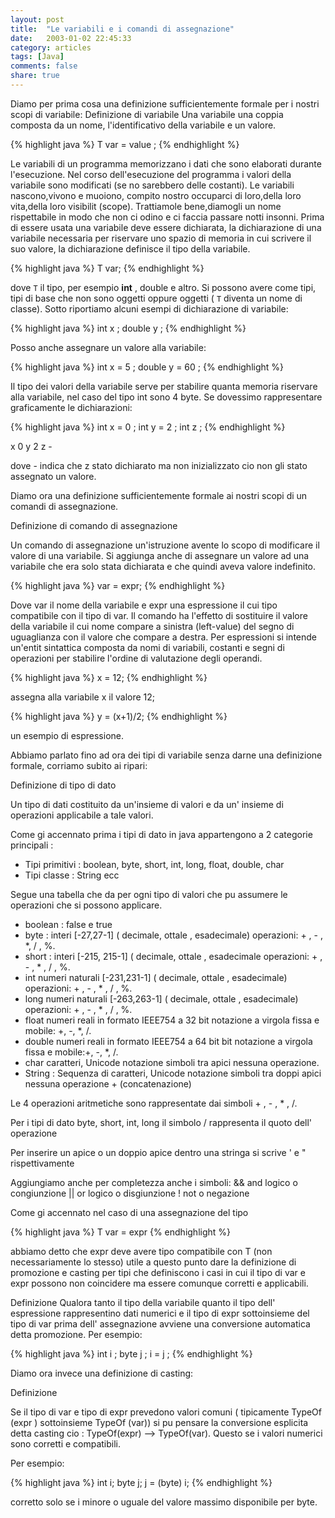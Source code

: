 ```yaml
--- 
layout: post
title:  "Le variabili e i comandi di assegnazione"
date:   2003-01-02 22:45:33
category: articles
tags: [Java]
comments: false
share: true
---
```


Diamo per prima cosa una definizione sufficientemente formale per i nostri scopi di variabile:
Definizione di variabile
Una variabile  una coppia composta da un nome, l'identificativo della variabile e un valore.

{% highlight java %}
T var = value ;
{% endhighlight %}

Le variabili di un programma memorizzano i dati che sono elaborati durante l'esecuzione.
Nel corso dell'esecuzione del programma i valori della variabile sono modificati (se no sarebbero delle costanti).
Le variabili nascono,vivono e muoiono,  compito nostro occuparci di loro,della loro vita,della loro visibilit (scope).
Trattiamole bene,diamogli un nome rispettabile in modo che non ci odino e ci faccia passare notti insonni.
Prima di essere usata una variabile deve essere dichiarata, la dichiarazione di una variabile  necessaria per riservare uno spazio
di memoria in cui scrivere il suo valore, la dichiarazione definisce il tipo della variabile.

{% highlight java %}
T var;
{% endhighlight %}

dove `T`  il tipo, per esempio **int** , double e altro.
Si possono avere come tipi, tipi di base che non sono oggetti oppure oggetti ( `T` diventa un nome di classe). 
Sotto riportiamo alcuni esempi di dichiarazione di variabile:

{% highlight java %}
int x ; double y ;
{% endhighlight %}

Posso anche assegnare un valore alla variabile:

{% highlight java %}
int x = 5 ; double y = 60 ;
{% endhighlight %}

Il tipo dei valori della variabile serve per stabilire quanta memoria riservare alla variabile, nel caso del tipo int sono 4 byte.
Se dovessimo rappresentare graficamente le dichiarazioni:

{% highlight java %}
int x = 0 ; 
int y = 2 ; 
int z ; 
{% endhighlight %}

x 0 y 2 z -

dove - indica che z  stato dichiarato ma non inizializzato cio non gli  stato assegnato un valore.

Diamo ora una definizione sufficientemente formale ai nostri scopi di un comandi di assegnazione.

Definizione di comando di assegnazione

Un comando di assegnazione  un'istruzione avente lo scopo di modificare il valore di una variabile.
Si aggiunga anche di assegnare un valore ad una variabile che era solo stata dichiarata e che quindi aveva valore indefinito.

{% highlight java %}
var = expr;
{% endhighlight %}

Dove var  il nome della variabile e expr una espressione il cui tipo  compatibile con il tipo di var.
Il comando ha l'effetto di sostituire il valore della variabile il cui nome compare a sinistra (left-value) del segno di uguaglianza 
con il valore che compare a destra.
Per espressioni si intende un'entit sintattica composta da nomi di variabili, costanti e segni di operazioni 
per stabilire l'ordine di valutazione degli operandi.

{% highlight java %}
x = 12;
{% endhighlight %}

assegna alla variabile x il valore 12;

{% highlight java %}
y = (x+1)/2;
{% endhighlight %}

 un esempio di espressione.

Abbiamo parlato fino ad ora dei tipi di variabile senza darne una definizione formale, corriamo subito ai ripari:

Definizione di tipo di dato 

Un tipo di dati  costituito da un'insieme di valori e da un' insieme di operazioni applicabile a tale valori.

Come gi accennato prima i tipi di dato in java appartengono a 2 categorie principali :

* Tipi primitivi : boolean, byte, short, int, long, float, double, char
* Tipi classe : String ecc

Segue una tabella che da per ogni tipo di valori che pu assumere le operazioni che si possono applicare.

* boolean : false e true 
* byte : interi [-27,27-1] ( decimale, ottale , esadecimale) operazioni: + , - , *, / , %. 
* short : interi [-215, 215-1] ( decimale, ottale , esadecimale operazioni: + , - , * , / , %. 
* int numeri naturali [-231,231-1] ( decimale, ottale , esadecimale) operazioni: + , - , * , / , %. 
* long numeri naturali [-263,263-1] ( decimale, ottale , esadecimale) operazioni: + , - , * , / , %. 
* float numeri reali in formato IEEE754 a 32 bit notazione a virgola fissa e mobile: +, -, *, /. 
* double numeri reali in formato IEEE754 a 64 bit bit notazione a virgola fissa e mobile:+, -, *, /. 
* char caratteri, Unicode notazione simboli tra apici nessuna operazione. 
* String : Sequenza di caratteri, Unicode notazione simboli tra doppi apici nessuna operazione + (concatenazione)

Le 4 operazioni aritmetiche sono rappresentate dai simboli + , - , * , /.

Per i tipi di dato byte, short, int, long il simbolo / rappresenta il quoto dell' operazione

Per inserire un apice o un doppio apice dentro una stringa si scrive \' e \" rispettivamente

Aggiungiamo anche per completezza anche i simboli:
  && and logico o congiunzione 
  || or logico o disgiunzione 
  !  not o negazione

Come gi accennato nel caso di una assegnazione del tipo 

{% highlight java %}
T var = expr 
{% endhighlight %}

abbiamo detto che expr deve avere tipo compatibile con T (non necessariamente lo stesso)  utile a questo punto dare 
la definizione di promozione e casting per tipi che definiscono i casi in cui il tipo di var e expr possono non coincidere 
ma essere comunque corretti e applicabili.

Definizione
Qualora tanto il tipo della variabile quanto il tipo dell' espressione rappresentino dati numerici e il tipo di expr  sottoinsieme 
del tipo di var prima dell' assegnazione avviene una conversione automatica detta promozione.
Per esempio:

{% highlight java %}
int i ; 
byte j ; 
i = j ;
{% endhighlight %}

Diamo ora invece una definizione di casting:

Definizione

Se il tipo di var e tipo di expr prevedono valori comuni ( tipicamente TypeOf (expr ) sottoinsieme TypeOf (var)) si pu pensare la 
conversione esplicita detta casting cio : TypeOf(expr) --> TypeOf(var). Questo se i valori numerici sono corretti e compatibili.

Per esempio:

{% highlight java %}
int i; 
byte j; 
j = (byte) i;
{% endhighlight %}

 corretto solo se i  minore o uguale del valore massimo disponibile per byte.
